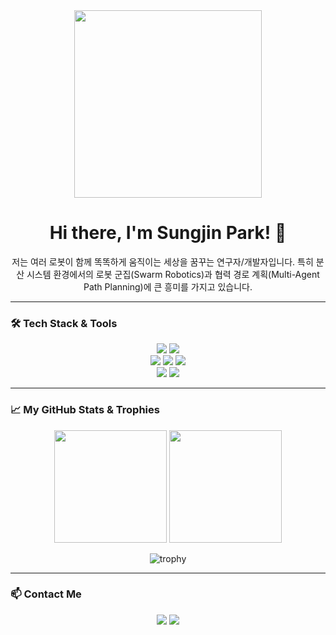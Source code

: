 <div align="center">
  
  <img src="https://media2.giphy.com/media/v1.Y2lkPTc5MGI3NjExcnY1bXp0ZzRwMnFjdGE1MXNmbDB3cGZheXlpa3BlNDlmYXE3YmI2cyZlcD12MV9pbnRlcm5hbF9naWZfYnlfaWQmY3Q9Zw/mIZ9rPeMKefm0/giphy.gif" width="300"/>

  <h1> Hi there, I'm Sungjin Park! 👋 </h1>
</div>

<div align="center">

저는 여러 로봇이 함께 똑똑하게 움직이는 세상을 꿈꾸는 연구자/개발자입니다.
특히 분산 시스템 환경에서의 로봇 군집(Swarm Robotics)과 협력 경로 계획(Multi-Agent Path Planning)에 큰 흥미를 가지고 있습니다.

</div>

---

### 🛠️ **Tech Stack & Tools**

<p align="center">
  <img src="https://img.shields.io/badge/Python-3776AB?style=for-the-badge&logo=Python&logoColor=white"/>
  <img src="https://img.shields.io/badge/C++-00599C?style=for-the-badge&logo=cplusplus&logoColor=white"/>
  <br>
  <img src="https://img.shields.io/badge/ROS-22314E?style=for-the-badge&logo=ros&logoColor=white"/>
  <img src="https://img.shields.io/badge/Gazebo-111111?style=for-the-badge&logo=gazebo&logoColor=white"/>
  <img src="https://img.shields.io/badge/OpenCV-5C3EE8?style=for-the-badge&logo=opencv&logoColor=white"/>
  <br>
  <img src="https://img.shields.io/badge/PyTorch-EE4C2C?style=for-the-badge&logo=PyTorch&logoColor=white"/>
  <img src="https://img.shields.io/badge/Docker-2496ED?style=for-the-badge&logo=Docker&logoColor=white"/>
</p>

---

### 📈 **My GitHub Stats & Trophies**

<p align="center">
  <img height="180em" src="https://github-readme-stats.vercel.app/api?username=Sungjin-Park-Sogang&count_private=true&show_icons=true&rank_icon=A+&theme=radical"/>
  <img height="180em" src="https://github-readme-stats.vercel.app/api/top-langs/?username=Sungjin-Park-Sogang&layout=compact&langs_count=8&theme=radical"/>
</p>
<p align="center">
  <img src="https://github-profile-trophy.vercel.app/?username=Sungjin-Park-Sogang&theme=radical&row=1" alt="trophy"/>
</p>

---

### 📫 **Contact Me**

<p align="center">
  <a href="mailto:sungjin.park@sogang.ac.kr"><img src="https://img.shields.io/badge/Gmail-D14836?style=for-the-badge&logo=gmail&logoColor=white"/></a>
  <a href="https://www.linkedin.com/in/your-profile-url/"><img src="https://img.shields.io/badge/LinkedIn-0A66C2?style=for-the-badge&logo=linkedin&logoColor=white"/></a>
</p>